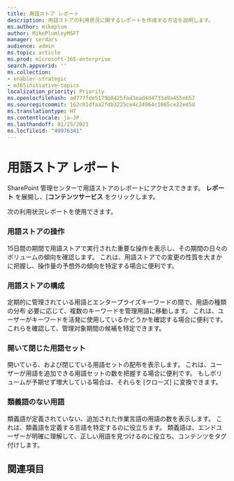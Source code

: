```yaml
---
title: 用語ストア レポート
description: 用語ストアの利用状況に関するレポートを作成する方法を説明します。
ms.author: mikeplum
author: MikePlumleyMSFT
manager: serdars
audience: admin
ms.topic: article
ms.prod: microsoft-365-enterprise
search.appverid: ''
ms.collection:
- enabler-strategic
- m365initiative-topics
localization_priority: Priority
ms.openlocfilehash: ad777fde5179b8425fad3ead4d4733a9a455e657
ms.sourcegitcommit: 162c01dfaa2fdb3225ce4c24964c1065ce22ed5d
ms.translationtype: HT
ms.contentlocale: ja-JP
ms.lasthandoff: 01/25/2021
ms.locfileid: "49976341"
---
```

# <a name="term-store-reports"></a>用語ストア レポート

SharePoint 管理センターで用語ストアのレポートにアクセスできます。 **レポート** を展開し、[**コンテンツサービス** をクリックします。

次の利用状況レポートを使用できます。

### <a name="term-store-operations"></a>用語ストアの操作

15日間の期間で用語ストアで実行された重要な操作を表示し、その期間の日々のボリュームの傾向を確認します。 これは、用語ストアでの変更の性質を大まかに把握し、操作量の予想外の傾向を特定する場合に便利です。 

### <a name="term-store-composition"></a>用語ストアの構成

定期的に管理されている用語とエンタープライズキーワードの間で、用語の種類の分布 必要に応じて、複数のキーワードを管理用語に移動します。 これは、ユーザーがキーワードを活発に使用しているかどうかを確認する場合に便利です。 これらを確認して、管理対象期間の候補を特定できます。

### <a name="open-and-closed-term-sets"></a>開いて閉じた用語セット

開いている、および閉じている用語セットの配布を表示します。 これは、ユーザーが用語を追加できる用語セットの数を把握する場合に便利です。 もしボリュームが予期せず増大している場合は、それらを [クローズ] に変換できます。 

### <a name="terms-without-synonyms"></a>類義語のない用語

類義語が定義されていない、追加された作業言語の用語の数を表示します。 これは、類義語を定義する言語を特定するのに役立ちます。 類義語は、エンドユーザーが明確に理解して、正しい用語を見つけるのに役立ち、コンテンツをタグ付けします。

## <a name="see-also"></a>関連項目



  






